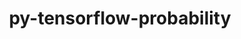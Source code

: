 ---
title: "py-tensorflow-probability"
layout: cache
categories: [package, develop]
meta: {"versions": ["0.22.1"], "compilers": ["gcc@=11.4.0"], "oss": ["ubuntu22.04"], "platforms": ["linux"], "targets": ["x86_64_v3"], "stacks": ["ml-linux-x86_64-cpu", "ml-linux-x86_64-cuda", "ml-linux-x86_64-rocm", "root"], "num_specs": 7, "num_specs_by_stack": {"root": 7, "ml-linux-x86_64-cuda": 7, "ml-linux-x86_64-rocm": 1, "ml-linux-x86_64-cpu": 7}}
spec_details: [{"hash": "ghy4oeguhhba2bdupawlndzenpheulf4", "compiler": "gcc@=11.4.0", "versions": ["0.22.1"], "os": "ubuntu22.04", "platform": "linux", "target": "x86_64_v3", "variants": ["build_system=generic", "~py-jax", "~py-tensorflow"], "stacks": ["root", "ml-linux-x86_64-cuda", "ml-linux-x86_64-rocm", "ml-linux-x86_64-cpu"], "size": "-", "tarball": "https://binaries.spack.io/develop/build_cache/linux-ubuntu22.04-x86_64_v3/gcc-11.4.0/py-tensorflow-probability-0.22.1/linux-ubuntu22.04-x86_64_v3-gcc-11.4.0-py-tensorflow-probability-0.22.1-ghy4oeguhhba2bdupawlndzenpheulf4.spack"}, {"hash": "prcnbk5ixyu4sm2pyese4bphhzzqxkcc", "compiler": "gcc@=11.4.0", "versions": ["0.22.1"], "os": "ubuntu22.04", "platform": "linux", "target": "x86_64_v3", "variants": ["build_system=generic", "~py-jax", "~py-tensorflow"], "stacks": ["root", "ml-linux-x86_64-cuda", "ml-linux-x86_64-cpu"], "size": "-", "tarball": "https://binaries.spack.io/develop/build_cache/linux-ubuntu22.04-x86_64_v3/gcc-11.4.0/py-tensorflow-probability-0.22.1/linux-ubuntu22.04-x86_64_v3-gcc-11.4.0-py-tensorflow-probability-0.22.1-prcnbk5ixyu4sm2pyese4bphhzzqxkcc.spack"}, {"hash": "tac2nncang2ketwxhlovlvzehoc5dtcu", "compiler": "gcc@=11.4.0", "versions": ["0.22.1"], "os": "ubuntu22.04", "platform": "linux", "target": "x86_64_v3", "variants": ["build_system=generic", "~py-jax", "~py-tensorflow"], "stacks": ["root", "ml-linux-x86_64-cuda", "ml-linux-x86_64-cpu"], "size": "-", "tarball": "https://binaries.spack.io/develop/build_cache/linux-ubuntu22.04-x86_64_v3/gcc-11.4.0/py-tensorflow-probability-0.22.1/linux-ubuntu22.04-x86_64_v3-gcc-11.4.0-py-tensorflow-probability-0.22.1-tac2nncang2ketwxhlovlvzehoc5dtcu.spack"}, {"hash": "quuc6tosgeqlkq36nnxie2txmttllbyb", "compiler": "gcc@=11.4.0", "versions": ["0.22.1"], "os": "ubuntu22.04", "platform": "linux", "target": "x86_64_v3", "variants": ["build_system=generic", "~py-jax", "~py-tensorflow"], "stacks": ["root", "ml-linux-x86_64-cuda", "ml-linux-x86_64-cpu"], "size": "-", "tarball": "https://binaries.spack.io/develop/build_cache/linux-ubuntu22.04-x86_64_v3/gcc-11.4.0/py-tensorflow-probability-0.22.1/linux-ubuntu22.04-x86_64_v3-gcc-11.4.0-py-tensorflow-probability-0.22.1-quuc6tosgeqlkq36nnxie2txmttllbyb.spack"}, {"hash": "ufxrmxpt5xpx3uf7gkx4df4a254hqm7d", "compiler": "gcc@=11.4.0", "versions": ["0.22.1"], "os": "ubuntu22.04", "platform": "linux", "target": "x86_64_v3", "variants": ["build_system=generic", "~py-jax", "~py-tensorflow"], "stacks": ["root", "ml-linux-x86_64-cuda", "ml-linux-x86_64-cpu"], "size": "-", "tarball": "https://binaries.spack.io/develop/build_cache/linux-ubuntu22.04-x86_64_v3/gcc-11.4.0/py-tensorflow-probability-0.22.1/linux-ubuntu22.04-x86_64_v3-gcc-11.4.0-py-tensorflow-probability-0.22.1-ufxrmxpt5xpx3uf7gkx4df4a254hqm7d.spack"}, {"hash": "vxfn3zf4oq2mppudcnlklk5yuchrbhuh", "compiler": "gcc@=11.4.0", "versions": ["0.22.1"], "os": "ubuntu22.04", "platform": "linux", "target": "x86_64_v3", "variants": ["build_system=generic", "~py-jax", "~py-tensorflow"], "stacks": ["root", "ml-linux-x86_64-cuda", "ml-linux-x86_64-cpu"], "size": "-", "tarball": "https://binaries.spack.io/develop/build_cache/linux-ubuntu22.04-x86_64_v3/gcc-11.4.0/py-tensorflow-probability-0.22.1/linux-ubuntu22.04-x86_64_v3-gcc-11.4.0-py-tensorflow-probability-0.22.1-vxfn3zf4oq2mppudcnlklk5yuchrbhuh.spack"}, {"hash": "zsf4sxfr3qrohebwuagd3bn66usqoqk2", "compiler": "gcc@=11.4.0", "versions": ["0.22.1"], "os": "ubuntu22.04", "platform": "linux", "target": "x86_64_v3", "variants": ["build_system=generic", "~py-jax", "~py-tensorflow"], "stacks": ["root", "ml-linux-x86_64-cuda", "ml-linux-x86_64-cpu"], "size": "-", "tarball": "https://binaries.spack.io/develop/build_cache/linux-ubuntu22.04-x86_64_v3/gcc-11.4.0/py-tensorflow-probability-0.22.1/linux-ubuntu22.04-x86_64_v3-gcc-11.4.0-py-tensorflow-probability-0.22.1-zsf4sxfr3qrohebwuagd3bn66usqoqk2.spack"}]
---